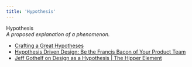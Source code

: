```yaml
---
title: 'Hypothesis'
---
```


Hypothesis  
_A proposed explanation of a phenomenon._

*   [Crafting a Great Hypotheses](https://www.userzoom.com/blog/crafting-great-hypotheses/)  
*   [Hypothesis Driven Design: Be the Francis Bacon of Your Product Team](https://medium.com/whistle-product-engineering-blog/hypothesis-driven-design-be-the-francis-bacon-of-your-product-team-1aef48b8daea)  
*   [Jeff Gothelf on Design as a Hypothesis | The Hipper Element](http://thehipperelement.com/post/60361702934/jeff-gothelf-on-design-as-a-hypothesis)  
